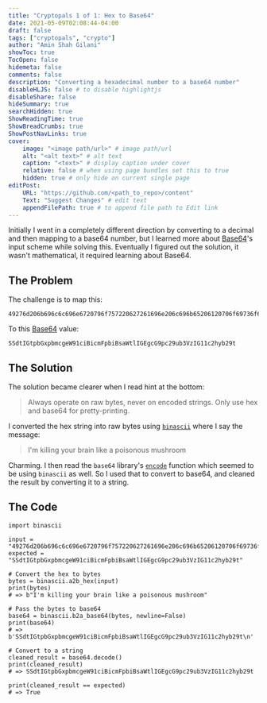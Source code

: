 ```yaml
---
title: "Cryptopals 1 of 1: Hex to Base64"
date: 2021-05-09T02:08:44-04:00
draft: false
tags: ["cryptopals", "crypto"]
author: "Amin Shah Gilani"
showToc: true
TocOpen: false
hidemeta: false
comments: false
description: "Converting a hexadecimal number to a base64 number"
disableHLJS: false # to disable highlightjs
disableShare: false
hideSummary: true
searchHidden: true
ShowReadingTime: true
ShowBreadCrumbs: true
ShowPostNavLinks: true
cover:
    image: "<image path/url>" # image path/url
    alt: "<alt text>" # alt text
    caption: "<text>" # display caption under cover
    relative: false # when using page bundles set this to true
    hidden: true # only hide on current single page
editPost:
    URL: "https://github.com/<path_to_repo>/content"
    Text: "Suggest Changes" # edit text
    appendFilePath: true # to append file path to Edit link
---
```


Initially I went in a completely different direction by converting to a decimal and then mapping to a base64 number, but I learned more about [Base64](https://tools.ietf.org/html/rfc3548.html)'s input scheme while solving this. Eventually I figured out the solution, it wasn't mathematical, it required learning about Base64.

## The Problem

The challenge is to map this:

```
49276d206b696c6c696e6720796f757220627261696e206c696b65206120706f69736f6e6f7573206d757368726f6f6d
```

To this [Base64](https://en.wikipedia.org/wiki/Base64) value:

```
SSdtIGtpbGxpbmcgeW91ciBicmFpbiBsaWtlIGEgcG9pc29ub3VzIG11c2hyb29t
```

## The Solution

The solution became clearer when I read hint at the bottom:

> Always operate on raw bytes, never on encoded strings. Only use hex and base64 for pretty-printing.

I converted the hex string into raw bytes using [`binascii`](https://docs.python.org/3/library/binascii.html) where I say the message:

> I'm killing your brain like a poisonous mushroom

Charming. I then read the `base64` library's [`encode`](https://github.com/python/cpython/blob/3.9/Lib/base64.py#L51-L62) function which seemed to be using `binascii` as well. So I used that to convert to base64, and cleaned the result by converting it to a string.

## The Code

```
import binascii

input = "49276d206b696c6c696e6720796f757220627261696e206c696b65206120706f69736f6e6f7573206d757368726f6f6d"
expected = "SSdtIGtpbGxpbmcgeW91ciBicmFpbiBsaWtlIGEgcG9pc29ub3VzIG11c2hyb29t"

# Convert the hex to bytes
bytes = binascii.a2b_hex(input)
print(bytes)
# => b"I'm killing your brain like a poisonous mushroom"

# Pass the bytes to base64
base64 = binascii.b2a_base64(bytes, newline=False)
print(base64)
# => b'SSdtIGtpbGxpbmcgeW91ciBicmFpbiBsaWtlIGEgcG9pc29ub3VzIG11c2hyb29t\n'

# Convert to a string
cleaned_result = base64.decode()
print(cleaned_result)
# => SSdtIGtpbGxpbmcgeW91ciBicmFpbiBsaWtlIGEgcG9pc29ub3VzIG11c2hyb29t

print(cleaned_result == expected)
# => True
```